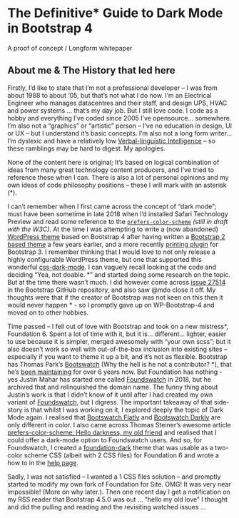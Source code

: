 # The Definitive* Guide to Dark Mode in Bootstrap 4
A proof of concept / Longform whitepaper

## About me & The History that led here

Firstly, I’d like to state that I’m not a professional developer – I was from about 1988 to about ‘05, but that’s not what I do now.  I’m an Electrical Engineer who manages datacentres and their staff, and design UPS, HVAC and power systems … that’s my day job.  But I still love code.   I code as a hobby and everything I’ve coded since 2005 I’ve opensource… somewhere.  I’m also not a “graphics” or “artistic” person – I’ve no education in design, UI or UX – but I understand it’s basic concepts.  I’m also not a long form writer… I’m dyslexic and have a relatively low [Verbal-linguistic Intelligence][1] – so these ramblings may be hard to digest.  My apologies.

None of the content here is original; It’s based on logical combination of ideas from many great technology content producers, and I’ve tried to reference these when I can.  There is also a lot of personal opinions and my own ideas of code philosophy positions – these I will mark with an asterisk (*).

I can’t remember when I first came across the concept of “dark mode”; must have been sometime in late 2018 when I’d installed Safari Technology Preview and read some reference to the [`prefers-color-scheme`][2] *(still in draft with the W3C)*.  At the time I was attempting to write a (now abandoned) [WordPress theme][3] based on Bootstrap 4 after having written a [Bootstrap 2 based theme][4] a few years earlier, and a more recently [printing plugin][5] for Bootstrap 3.  I remember thinking that I would love to not only release a highly configurable WordPress theme, but one that supported this wonderful [css-dark-mode][6].  I can vaguely recall looking at the code and deciding “Yea, not doable. *” and started doing some research on the topic.  But at the time there wasn’t much.  I did however come across [issue 27514][7] in the Bootstrap GitHub repository, and also saw @mdo close it off.  My thoughts were that if the creator of Bootstrap was not keen on this then it would never happen * - so I promptly gave up on WP-Bootstrap-4 and moved on to other hobbies.

Time passed – I fell out of love with Bootstrap and took on a new mistress*, Foundation 6.  Spent a lot of time with it, but it is… different… lighter, easier to use because it is simpler, merged awesomely with “your own scss”; but it also doesn’t work so well with out-of-the-box inclusion into existing sites – especially if you want to theme it up a bit, and it’s not as flexible.  Bootstrap has Thomas Park’s [Bootswatch][8] (Why the hell is he not a contributor? *), that he’s [been maintaining][9] for over 6 years now.  But Foundation has nothing - yes Justin Mahar has started one called [Foundswatch][10] in 2018, but he archived that and relinquished the domain name.  The funny thing about Justin’s work is that I didn’t know of it until after I had created my own variant of [Foundswatch][11], but I digress.  The important takeaway of that side-story is that whilst I was working on it, I explored deeply the topic of Dark Mode again.  I realised that [Bootswatch Flatly][12] and [Bootswatch Darkly][13] are only different in color.  I also came across Thomas Steiner’s awesome article [prefers-color-scheme: Hello darkness, my old friend][14] and realised that I could offer a dark-mode option to Foundswatch users. And so, for Foundswatch, I created a [foundation-dark][15] theme that was usable as a two-color scheme CSS (albeit with 2 CSS files) for Foundation 6 and wrote a how to in the [help page][16].

Sadly, I was not satisfied – I wanted a 1 CSS files solution – and promptly started to modify my own fork of Foundation for Site.  OMG!  It was very near impossible!  (More on why later.). Then one recent day I get a notification on my RSS reader that Bootstrap 4.5.0 was out … “hello my old love” I thought and did the pulling and reading and the revisiting watched issues …


[1]: https://en.wikipedia.org/wiki/Theory_of_multiple_intelligences#Verbal-linguistic
[2]: https://www.w3.org/TR/mediaqueries-5/#prefers-color-scheme
[3]: https://github.com/vinorodrigues/wp-bootstrap4
[4]: https://github.com/vinorodrigues/wp-bootstrap2
[5]: https://github.com/vinorodrigues/print-ready
[6]: https://trac.webkit.org/changeset/237156/webkit
[7]: https://github.com/twbs/bootstrap/issues/27514
[8]: https://bootswatch.com
[9]: https://github.com/thomaspark/bootswatch/
[10]: https://github.com/justinmahar/foundswatch
[11]: https://github.com/vinorodrigues/foundswatch
[12]: https://bootswatch.com/flatly/
[13]: https://bootswatch.com/darkly/
[14]: https://web.dev/prefers-color-scheme/
[15]: https://foundswatch.com/themes/dark/
[16]: https://foundswatch.com/help/#dark-mode
